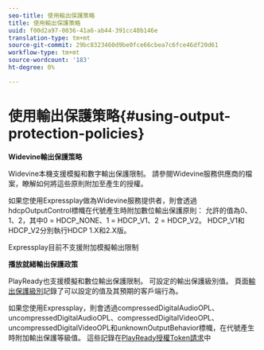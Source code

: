 ```yaml
---
seo-title: 使用輸出保護策略
title: 使用輸出保護策略
uuid: f00d2a97-0036-41a6-ab44-391cc40b146e
translation-type: tm+mt
source-git-commit: 29bc8323460d9be0fce66cbea7c6fce46df20d61
workflow-type: tm+mt
source-wordcount: '183'
ht-degree: 0%

---
```



# 使用輸出保護策略{#using-output-protection-policies}

**Widevine輸出保護策略**

Widevine本機支援模擬和數字輸出保護限制。 請參閱Widevine服務供應商的檔案，瞭解如何將這些原則附加至產生的授權。

如果您使用Expressplay做為Widevine服務提供者，則會透過hdcpOutputControl標幟在代號產生時附加數位輸出保護原則：
允許的值為0、1、2，其中0 = HDCP_NONE、1 = HDCP_V1、2 = HDCP_V2。 HDCP_V1和HDCP_V2分別執行HDCP 1.X和2.X版。

Expressplay目前不支援附加模擬輸出限制

**播放就緒輸出保護政策**

PlayReady也支援模擬和數位輸出保護限制。 可設定的輸出保護級別值。 頁面[輸出保護級別](https://msdn.microsoft.com/en-us/library/dn468831.aspx)記錄了可以設定的值及其預期的客戶端行為。

如果您使用Expressplay，則會透過compressedDigitalAudioOPL、uncompressedDigitalAudioOPL、compressedDigitalVideoOPL、uncompressedDigitalVideoOPL和unknownOutputBehavior標幟，在代號產生時附加輸出保護等級值。 這些記錄在[PlayReady授權Token請求](https://www.expressplay.com/developer/restapi/#playready-license-token-request)中

